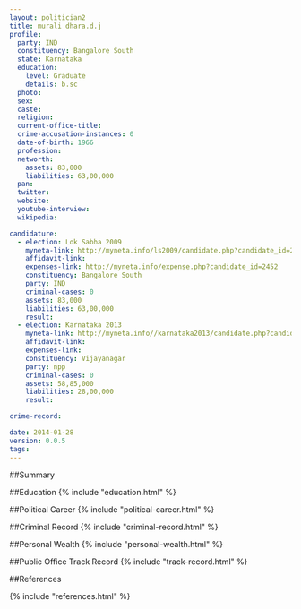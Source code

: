 ```yaml
---
layout: politician2
title: murali dhara.d.j
profile: 
  party: IND
  constituency: Bangalore South
  state: Karnataka
  education: 
    level: Graduate
    details: b.sc
  photo: 
  sex: 
  caste: 
  religion: 
  current-office-title: 
  crime-accusation-instances: 0
  date-of-birth: 1966
  profession: 
  networth: 
    assets: 83,000
    liabilities: 63,00,000
  pan: 
  twitter: 
  website: 
  youtube-interview: 
  wikipedia: 

candidature: 
  - election: Lok Sabha 2009
    myneta-link: http://myneta.info/ls2009/candidate.php?candidate_id=2452
    affidavit-link: 
    expenses-link: http://myneta.info/expense.php?candidate_id=2452
    constituency: Bangalore South 
    party: IND
    criminal-cases: 0
    assets: 83,000
    liabilities: 63,00,000
    result:  
  - election: Karnataka 2013
    myneta-link: http://myneta.info//karnataka2013/candidate.php?candidate_id=1178
    affidavit-link: 
    expenses-link: 
    constituency: Vijayanagar 
    party: npp
    criminal-cases: 0
    assets: 58,85,000
    liabilities: 28,00,000
    result:  

crime-record: 

date: 2014-01-28
version: 0.0.5
tags: 
---
```

##Summary


##Education
{% include "education.html" %}


##Political Career
{% include "political-career.html" %}


##Criminal Record
{% include "criminal-record.html" %}


##Personal Wealth
{% include "personal-wealth.html" %}


##Public Office Track Record
{% include "track-record.html" %}


##References


{% include "references.html" %}